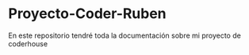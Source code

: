 # Proyecto-Coder-Ruben
En este repositorio tendré toda la documentación sobre mi proyecto de coderhouse
